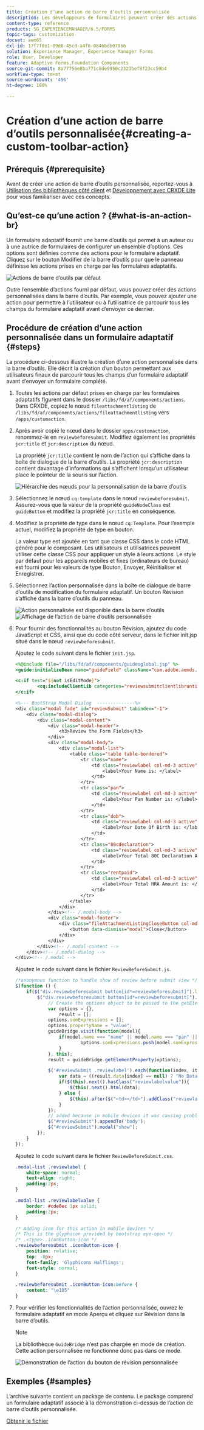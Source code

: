 ```yaml
---
title: Création d’une action de barre d’outils personnalisée
description: Les développeurs de formulaires peuvent créer des actions de barre d’outils personnalisées pour les formulaires adaptatifs dans les AEM Forms. Ces actions personnalisées permettent aux auteurs et autrices de formulaires de proposer davantage de processus et d’options à leurs utilisatrices et utilisateurs finaux.
content-type: reference
products: SG_EXPERIENCEMANAGER/6.5/FORMS
topic-tags: customization
docset: aem65
exl-id: 17f7f0e1-09d8-45cd-a4f6-0846bdb079b6
solution: Experience Manager, Experience Manager Forms
role: User, Developer
feature: Adaptive Forms,Foundation Components
source-git-commit: 8a77756e8ba771c8de9950c2323bef8f23cc59b4
workflow-type: tm+mt
source-wordcount: '496'
ht-degree: 100%

---
```


# Création d’une action de barre d’outils personnalisée{#creating-a-custom-toolbar-action}

## Prérequis {#prerequisite}

Avant de créer une action de barre d’outils personnalisée, reportez-vous à [Utilisation des bibliothèques côté client](/help/sites-developing/clientlibs.md) et [Développement avec CRXDE Lite](/help/sites-developing/developing-with-crxde-lite.md) pour vous familiariser avec ces concepts.

## Qu’est-ce qu’une action ?  {#what-is-an-action-br}

Un formulaire adaptatif fournit une barre d’outils qui permet à un auteur ou à une autrice de formulaires de configurer un ensemble d’options. Ces options sont définies comme des actions pour le formulaire adaptatif. Cliquez sur le bouton Modifier de la barre d’outils pour que le panneau définisse les actions prises en charge par les formulaires adaptatifs.

![Actions de barre d’outils par défaut](assets/default_toolbar_actions.png)

Outre l’ensemble d’actions fourni par défaut, vous pouvez créer des actions personnalisées dans la barre d’outils. Par exemple, vous pouvez ajouter une action pour permettre à l’utilisateur ou à l’utilisatrice de parcourir tous les champs du formulaire adaptatif avant d’envoyer ce dernier.

## Procédure de création dʼune action personnalisée dans un formulaire adaptatif {#steps}

La procédure ci-dessous illustre la création d’une action personnalisée dans la barre d’outils. Elle décrit la création d’un bouton permettant aux utilisateurs finaux de parcourir tous les champs d’un formulaire adaptatif avant d’envoyer un formulaire complété.

1. Toutes les actions par défaut prises en charge par les formulaires adaptatifs figurent dans le dossier `/libs/fd/af/components/actions`. Dans CRXDE, copiez le nœud `fileattachmentlisting` de `/libs/fd/af/components/actions/fileattachmentlisting` vers `/apps/customaction`.

1. Après avoir copié le nœud dans le dossier `apps/customaction`, renommez-le en `reviewbeforesubmit`. Modifiez également les propriétés `jcr:title` et `jcr:description` du nœud.

   La propriété `jcr:title` contient le nom de l’action qui s’affiche dans la boîte de dialogue de la barre d’outils. La propriété `jcr:description` contient davantage d’informations qui s’affichent lorsqu’un utilisateur place le pointeur de la souris sur l’action.

   ![Hiérarchie des nœuds pour la personnalisation de la barre d’outils](assets/action3.png)

1. Sélectionnez le nœud `cq:template` dans le nœud `reviewbeforesubmit`. Assurez-vous que la valeur de la propriété `guideNodeClass` est `guideButton` et modifiez la propriété `jcr:title` en conséquence.
1. Modifiez la propriété de type dans le nœud `cq:Template`. Pour l’exemple actuel, modifiez la propriété de type en bouton.

   La valeur type est ajoutée en tant que classe CSS dans le code HTML généré pour le composant. Les utilisateurs et utilisatrices peuvent utiliser cette classe CSS pour appliquer un style à leurs actions. Le style par défaut pour les appareils mobiles et fixes (ordinateurs de bureau) est fourni pour les valeurs de type Bouton, Envoyer, Réinitialiser et Enregistrer.

1. Sélectionnez l’action personnalisée dans la boîte de dialogue de barre d’outils de modification du formulaire adaptatif. Un bouton Révision s’affiche dans la barre d’outils du panneau.

   ![Action personnalisée est disponible dans la barre d’outils](assets/custom_action_available_in_toolbar.png) ![Affichage de l’action de barre d’outils personnalisée](assets/action7.png)

1. Pour fournir des fonctionnalités au bouton Révision, ajoutez du code JavaScript et CSS, ainsi que du code côté serveur, dans le fichier init.jsp situé dans le nœud `reviewbeforesubmit`.

   Ajoutez le code suivant dans le fichier `init.jsp`.

   ```jsp
   <%@include file="/libs/fd/af/components/guidesglobal.jsp" %>
   <guide:initializeBean name="guideField" className="com.adobe.aemds.guide.common.GuideButton"/>
   
   <c:if test="${not isEditMode}">
           <cq:includeClientLib categories="reviewsubmitclientlibruntime" />
   </c:if>
   
   <%--- BootStrap Modal Dialog  --------------%>
   <div class="modal fade" id="reviewSubmit" tabindex="-1">
       <div class="modal-dialog">
           <div class="modal-content">
               <div class="modal-header">
                   <h3>Review the Form Fields</h3>
               </div>
               <div class="modal-body">
                   <div class="modal-list">
                       <table class="table table-bordered">
                           <tr class="name">
                               <td class="reviewlabel col-md-3 active">
                                   <label>Your Name is: </label>
                               </td>
                           </tr>
                           <tr class="pan">
                               <td class="reviewlabel col-md-3 active">
                                   <label>Your Pan Number is: </label>
                               </td>
                           </tr>
                           <tr class="dob">
                               <td class="reviewlabel col-md-3 active">
                                   <label>Your Date Of Birth is: </label>
                               </td>
                           </tr>
                           <tr class="80cdeclaration">
                               <td class="reviewlabel col-md-3 active">
                                   <label>Your Total 80C Declaration Amount is: </label>
                               </td>
                           </tr>
                           <tr class="rentpaid">
                               <td class="reviewlabel col-md-3 active">
                                   <label>Your Total HRA Amount is: </label>
                               </td>
                           </tr>
                       </table>
                   </div>
               </div><!-- /.modal-body -->
               <div class="modal-footer">
                   <div class="fileAttachmentListingCloseButton col-md-2 col-xs-2 col-sm-2">
                       <button data-dismiss="modal">Close</button>
                   </div>
               </div>
           </div><!-- /.modal-content -->
       </div><!-- /.modal-dialog -->
   </div><!-- /.modal -->
   ```

   Ajoutez le code suivant dans le fichier `ReviewBeforeSubmit.js`.

   ```javascript
   /*anonymous function to handle show of review before submit view */
   $(function () {
       if($("div.reviewbeforesubmit button[id*=reviewbeforesubmit]").length > 0) {
           $("div.reviewbeforesubmit button[id*=reviewbeforesubmit]").click(function(){
               // Create the options object to be passed to the getElementProperty API
               var options = {},
                   result = [];
               options.somExpressions = [];
               options.propertyName = "value";
               guideBridge.visit(function(model){
                   if(model.name === "name" || model.name === "pan" || model.name === "dateofbirth" || model.name === "total" || model.name === "totalmonthlyrent"){
                           options.somExpressions.push(model.somExpression);
                   }
               }, this);
               result = guideBridge.getElementProperty(options);
   
               $('#reviewSubmit .reviewlabel').each(function(index, item){
                   var data = ((result.data[index] == null) ? "No Data Filled" : result.data[index]);
                   if($(this).next().hasClass("reviewlabelvalue")){
                       $(this).next().html(data);
                   } else {
                       $(this).after($("<td></td>").addClass("reviewlabelvalue col-md-6 active").html(data));
                   }
               });
               // added because in mobile devices it was causing problem of backdrop
               $("#reviewSubmit").appendTo('body');
               $("#reviewSubmit").modal("show");
           });
       }
   });
   ```

   Ajoutez le code suivant dans le fichier `ReviewBeforeSubmit.css`.

   ```css
   .modal-list .reviewlabel {
       white-space: normal;
       text-align: right;
       padding:2px;
   }
   
   .modal-list .reviewlabelvalue {
       border: #cde0ec 1px solid;
       padding:2px;
   }
   
   /* Adding icon for this action in mobile devices */
   /* This is the glyphicon provided by bootstrap eye-open */
   /* .<type> .iconButton-icon */
   .reviewbeforesubmit .iconButton-icon {
       position: relative;
       top: -8px;
       font-family: 'Glyphicons Halflings';
       font-style: normal;
   }
   
   .reviewbeforesubmit .iconButton-icon:before {
       content: "\e105"
   }
   ```

1. Pour vérifier les fonctionnalités de l’action personnalisée, ouvrez le formulaire adaptatif en mode Aperçu et cliquez sur Révision dans la barre d’outils.

   >[!NOTE]
   >
   >La bibliothèque `GuideBridge` n’est pas chargée en mode de création. Cette action personnalisée ne fonctionne donc pas dans ce mode.

   ![Démonstration de l’action du bouton de révision personnalisée](assets/action9.png)

## Exemples {#samples}

L’archive suivante contient un package de contenu. Le package comprend un formulaire adaptatif associé à la démonstration ci-dessus de l’action de barre d’outils personnalisée.

[Obtenir le fichier](assets/customtoolbaractiondemo.zip)
